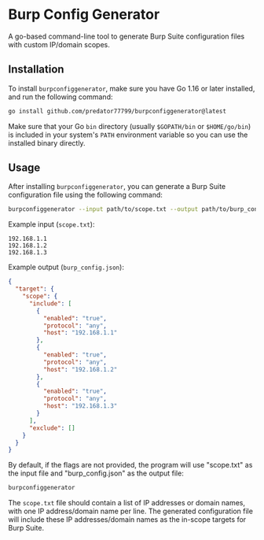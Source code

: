 # Burp Config Generator

A go-based command-line tool to generate Burp Suite configuration files with custom IP/domain scopes.

## Installation

To install `burpconfiggenerator`, make sure you have Go 1.16 or later installed, and run the following command:

```sh
go install github.com/predator77799/burpconfiggenerator@latest
```

Make sure that your Go `bin` directory (usually `$GOPATH/bin` or `$HOME/go/bin`) is included in your system's `PATH` environment variable so you can use the installed binary directly.

## Usage

After installing `burpconfiggenerator`, you can generate a Burp Suite configuration file using the following command:

```sh
burpconfiggenerator --input path/to/scope.txt --output path/to/burp_config.json
```

Example input (`scope.txt`):
```
192.168.1.1
192.168.1.2
192.168.1.3
```

Example output (`burp_config.json`):
```json
{
  "target": {
    "scope": {
      "include": [
        {
          "enabled": "true",
          "protocol": "any",
          "host": "192.168.1.1"
        },
        {
          "enabled": "true",
          "protocol": "any",
          "host": "192.168.1.2"
        },
        {
          "enabled": "true",
          "protocol": "any",
          "host": "192.168.1.3"
        }
      ],
      "exclude": []
    }
  }
}
```

By default, if the flags are not provided, the program will use "scope.txt" as the input file and "burp_config.json" as the output file:

```sh
burpconfiggenerator
```

The `scope.txt` file should contain a list of IP addresses or domain names, with one IP address/domain name per line. The generated configuration file will include these IP addresses/domain names as the in-scope targets for Burp Suite.
